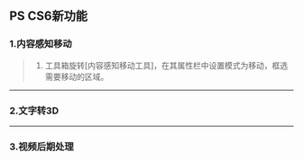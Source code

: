 ## PS CS6新功能

### 1.内容感知移动

> 1. 工具箱旋转\[内容感知移动工具\]，在其属性栏中设置模式为移动，框选需要移动的区域。



---

### 2.文字转3D

---

### 3.视频后期处理

### 



